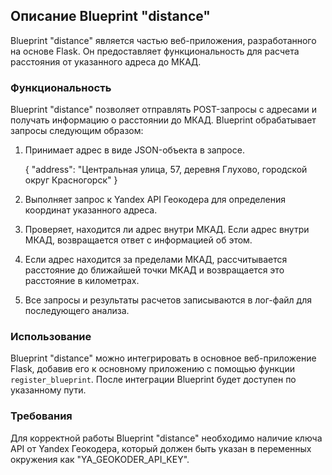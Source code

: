 ## Описание Blueprint "distance"

Blueprint "distance" является частью веб-приложения, разработанного на основе Flask. Он предоставляет функциональность для расчета расстояния от указанного адреса до МКАД.

### Функциональность

Blueprint "distance" позволяет отправлять POST-запросы с адресами и получать информацию о расстоянии до МКАД. Blueprint обрабатывает запросы следующим образом:

1. Принимает адрес в виде JSON-объекта в запросе.

    {
        "address": "Центральная улица, 57, деревня Глухово, городской округ Красногорск"
    }

2. Выполняет запрос к Yandex API Геокодера для определения координат указанного адреса.

3. Проверяет, находится ли адрес внутри МКАД. Если адрес внутри МКАД, возвращается ответ с информацией об этом.

4. Если адрес находится за пределами МКАД, рассчитывается расстояние до ближайшей точки МКАД и возвращается это расстояние в километрах.

5. Все запросы и результаты расчетов записываются в лог-файл для последующего анализа.

### Использование

Blueprint "distance" можно интегрировать в основное веб-приложение Flask, добавив его к основному приложению с помощью функции `register_blueprint`. После интеграции Blueprint будет доступен по указанному пути.


### Требования

Для корректной работы Blueprint "distance" необходимо наличие ключа API от Yandex Геокодера, который должен быть указан в переменных окружения как "YA_GEOKODER_API_KEY".
